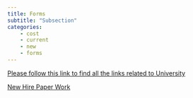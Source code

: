 ```yaml
---
title: Forms
subtitle: "Subsection"
categories:
    - cost
    - current
    - new
    - forms
---
```


<a href="https://semo.edu/international/forms.html" target="blank">Please follow this link to find all the links related to University </a>


<a href="{{site.baseurl}}/assets/NewHirePacket-International011422.pdf" target="blank">New Hire Paper Work </a>





